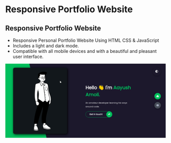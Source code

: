 # Responsive Portfolio Website
## Responsive Portfolio Website

- Responsive Personal Portfolio Website Using HTML CSS & JavaScript
- Includes a light and dark mode.
- Compatible with all mobile devices and with a beautiful and pleasant user interface.

![preview img](/preview.png)
